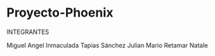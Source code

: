 # Proyecto-Phoenix
INTEGRANTES

Miguel Angel 
Inmaculada Tapias Sánchez
Julian Mario Retamar Natale



